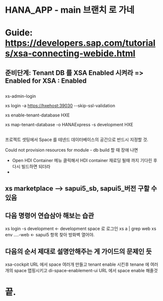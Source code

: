 # HANA_APP - main 브랜치 로 가네

# Guide: https://developers.sap.com/tutorials/xsa-connecting-webide.html

## 준비단계: Tenant DB 를 XSA Enabled 시켜라 => Enabled for XSA : Enabled
##
xs-admin-login

xs login -a <https://hxehost:39030> --skip-ssl-validation

xs enable-tenant-database HXE

xs map-tenant-database -o HANAExpress -s development HXE

##
##
##
프로젝트 셋팅에서 Space 를 테넨드 데이터베이스의 공간으로 반드시 지정할 것.


Could not provision resources for module - db build 할 때 장애 나면
 - Open HDI Container 메뉴 클릭해서 HDI container 재로딩 될때 까지 기다린 후 다시 빌드하면 되더라
 - 

## xs marketplace   --> sapui5_sb, sapui5_버전 구할 수 있음


## 다음 명령어 연습삼아 해보는 습관
 xs login -s development  <- development space 로 로그인
 xs a | grep web
 xs env  ....-web         <- sapui5 항목 찾아 방화벽 열어야.
 
## 다음의 순서 제대로 설명안해주는 게 가이드의 문제인 듯
xsa-cockpit URL 에서
   space 여러개 만들고
   tenant enable 시킨후
   tenane 에 여러개의 space 맵핑시키고
di-space-enablement-ui URL 에서
   space enable 해줄것
   
# 끝.
   
 